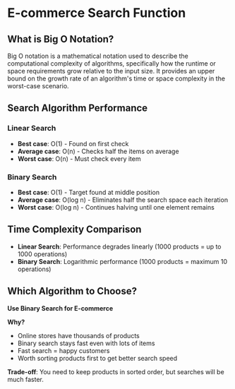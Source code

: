 # E-commerce Search Function

## What is Big O Notation?

Big O notation is a mathematical notation used to describe the computational complexity of algorithms, specifically how the runtime or space requirements grow relative to the input size. It provides an upper bound on the growth rate of an algorithm's time or space complexity in the worst-case scenario.


## Search Algorithm Performance
### Linear Search
- **Best case**: O(1) - Found on first check
- **Average case**: O(n) - Checks half the items on average
- **Worst case**: O(n) - Must check every item

### Binary Search
- **Best case**: O(1) - Target found at middle position
- **Average case**: O(log n) - Eliminates half the search space each iteration
- **Worst case**: O(log n) - Continues halving until one element remains

## Time Complexity Comparison

- **Linear Search**: Performance degrades linearly (1000 products = up to 1000 operations)
- **Binary Search**: Logarithmic performance (1000 products = maximum 10 operations)

## Which Algorithm to Choose?

**Use Binary Search for E-commerce**

**Why?**
- Online stores have thousands of products
- Binary search stays fast even with lots of items
- Fast search = happy customers
- Worth sorting products first to get better search speed

**Trade-off**: You need to keep products in sorted order, but searches will be much faster.
